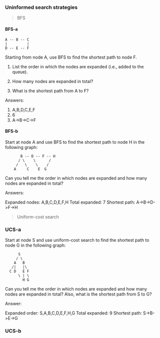 
### Uninformed search strategies

> BFS

#### BFS-a
```
A -- B -- C
|         |
D -- E -- F
```

Starting from node A, use BFS to find the shortest path to node F.

1.  List the order in which the nodes are expanded (i.e., added to the queue).
    
2.  How many nodes are expanded in total?
    
3.  What is the shortest path from A to F?

Answers:

1. A,B,D,C,E,F
2. 6
3. A->B->C->F

#### BFS-b

Start at node A and use BFS to find the shortest path to node H in the following graph:

```
       B -- D -- F -- H
      / \    \      /
     /   \    \    /
    A     C    E  G
```

Can you tell me the order in which nodes are expanded and how many nodes are expanded in total?

Answers:

Expanded nodes: A,B,C,D,E,F,H
Total expanded: 7
Shortest path: A->B->D->F->H


> Uniform-cost search 

### UCS-a

Start at node S and use uniform-cost search to find the shortest path to node G in the following graph:

```
      S
     / \
    A   B
   /|   |\
  C D   E F
      \ | \
        H G
```

Can you tell me the order in which nodes are expanded and how many nodes are expanded in total? Also, what is the shortest path from S to G?

Answer:

Expanded order: S,A,B,C,D,E,F,H,G
Total expanded: 9
Shortest path: S->B->E->G


### UCS-b

